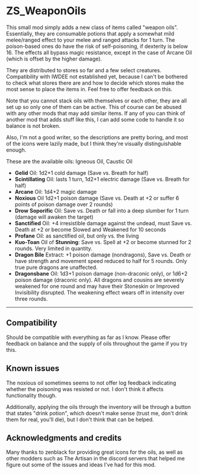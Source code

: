 # ZS_WeaponOils
This small mod simply adds a new class of items called "weapon oils". Essentially, they are consumable potions that apply a somewhat mild melee/ranged effect to your melee and ranged attacks for 1 turn. The poison-based ones do have the risk of self-poisoning, if dexterity is below 16. The effects all bypass magic resistance, except in the case of Arcane Oil (which is offset by the higher damage).

They are distributed to stores so far and a few select creatures. Compatibility with IWDEE not established yet, because I can't be bothered to check what stores there are and how to decide which stores make the most sense to place the items in. Feel free to offer feedback on this.

Note that you cannot stack oils with themselves or each other, they are all set up so only one of them can be active. This of course can be abused with any other mods that may add similar items. If any of you can think of another mod that adds stuff like this, I can add some code to handle it so balance is not broken.

Also, I'm not a good writer, so the descriptions are pretty boring, and most of the icons were lazily made, but I think they're visually  distinguishable enough.

These are the available oils: Igneous Oil, Caustic Oil

- **Gelid** Oil: 1d2+1 cold damage (Save vs. Breath for half)
- **Scintillating** Oil: lasts 1 turn, 1d2+1 electric damage (Save vs. Breath for half)
- **Arcane** Oil: 1d4+2 magic damage
- **Noxious** Oil 1d2+1 poison damage (Save vs. Death at +2 or suffer 6 points of poison damage over 2 rounds)
- **Drow** **Soporific** Oil: Save vs. Death or fall into a deep slumber for 1 turn (damage will awaken the target)
- **Sanctified** Oil: +4 irresistible damage against the undead, must Save vs. Death at +2 or become Slowed and Weakened for 10 seconds
- **Profane** Oil: as sanctified oil, but only vs. the living
- **Kuo-Toan** Oil of **Stunning**: Save vs. Spell at +2 or become stunned for 2 rounds. Very limited in quantity.
- **Dragon Bile** Extract: +1 poison damage (nondragons), Save vs. Death or have strength and movement speed reduced to half for 5 rounds. Only true pure dragons are unaffected.
- **Dragonsbane** Oil: 1d3+1 poison damage (non-draconic only), or 1d6+2 poison damage (draconic only). All dragons and cousins are severely weakened for one round and may have their Stoneskin or Improved Invisibility disrupted. The weakening effect wears off in intensity over three rounds.

---

## Compatibility
Should be compatible with everything as far as I know. Please offer feedback on balance and the supply of oils throughout the game if you try this.

## Known issues
The noxious oil sometimes seems to not offer log feedback indicating whether the poisoning was resisted or not. I don't think it affects functionality though.

Additionally, applying the oils through the inventory will be through a button that states "drink potion", which doesn't make sense (trust me, don't drink them for real, you'll die), but I don't think that can be helped.

## Acknowledgments and credits
Many thanks to zenblack for providing great icons for the oils, as well as other modders such as The Artisan in the discord servers that helped me figure out some of the issues and ideas I've had for this mod.
